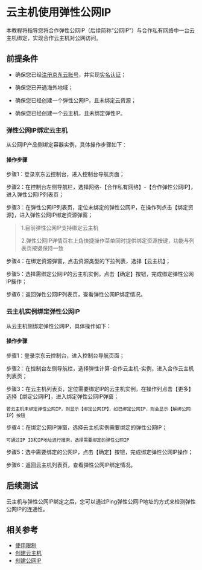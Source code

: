 # 云主机使用弹性公网IP
本教程将指导您将合作弹性公网IP（后续简称“公网IP”）与合作私有网络中一台云主机绑定，实现合作云主机对公网访问。

## 前提条件

- 确保您已经[注册京东云账号](https://user.jdcloud.com/register?returnUrl=https%3A%2F%2Fwww.jdcloud.com%2F)，并实现[实名认证](https://realname.jdcloud.com/account/verify)；
- 确保您已开通海外地域；

- 确保您已经创建一个弹性公网IP，且未绑定云资源；

- 确保您已经创建一个云主机，且未绑定弹性IP。

### 弹性公网IP绑定云主机
从公网IP产品侧绑定容器实例，具体操作步骤如下：

#### 操作步骤

步骤1：登录京东云控制台，进入控制台导航页面；

步骤2：在控制台左侧导航栏，选择网络-【合作私有网络】-【合作弹性公网IP】，进入弹性公网IP列表页；

步骤3：在弹性公网IP列表页，定位未绑定的弹性公网IP，在操作列点击【绑定资源】，进入弹性公网IP绑定资源弹窗；

> 1.目前弹性公网IP支持绑定云主机
> 
> 2.弹性公网IP详情页右上角快捷操作菜单同时提供绑定资源按键，功能与列表页按键保持一致

步骤4：在绑定资源弹窗，点击资源类型的下拉列表，选择【云主机】；

步骤5：选择需绑定公网IP的云主机实例，点击【确定】按钮，完成绑定弹性公网IP操作；

步骤6：返回弹性公网IP列表页，查看弹性公网IP绑定情况。

### 云主机实例绑定弹性公网IP
从云主机侧绑定弹性公网IP，具体操作如下：
#### 操作步骤

步骤1：登录京东云控制台，进入控制台导航页面；

步骤2：在控制台左侧导航栏，选择弹性计算-合作云主机-实例，进入合作云主机列表页；

步骤3：在云主机列表页，定位需要绑定IP的云主机实例，在操作列点击【更多】选择【绑定公网IP】，进入绑定弹性公网IP弹窗；
```
若云主机未绑定弹性公网IP，则显示【绑定公网IP】，如已绑定公网IP，则会显示【解绑公网IP】按钮
```
步骤4：在绑定公网IP弹窗，选择云主机实例需要绑定的弹性公网IP；
```
可通过IP ID和IP地址进行搜索，选择需要绑定的弹性公网IP
```
步骤5：选中需要绑定的公网IP，点击【确定】按钮，完成绑定弹性公网IP操作；

步骤6：返回云主机列表页，查看弹性公网IP绑定情况。

## 后续测试

云主机与弹性公网IP绑定之后，您可以通过Ping弹性公网IP地址的方式来检测弹性公网IP的连通性。

## 相关参考

- [使用限制](../../Introduction/Restrictions.md)
- [创建云主机](https://docs.jdcloud.com/cn/coc-virtual-machines/create-instance)
- [创建公网IP](../../Operaton-Guide/Create-Elastic-IP.md)
